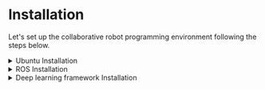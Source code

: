 # Installation

Let's set up the collaborative robot programming environment following the steps below.


<details>
<summary>Ubuntu Installation</summary>

[Ubuntu 설치](./ubuntu/ubuntu-install.md)

[Ubuntu-Windows 시간 동기화](./ubuntu/ubuntu-timesync.md)

[Bashrc 세팅](./ubuntu/ubuntu-bashrc.md)

[유틸프로그램 설치](./ubuntu/ubuntu-util.md)

</details>


<details>
<summary>ROS  Installation</summary>

[ROS 설치](./ros/ros-install.md)

[협동로봇 관련 패키지 불러오기](./ros/ros-packages-for-robots.md)

</details>


<details>
<summary>Deep learning framework Installation</summary>

[Anaconda 설치](./deep-learning-framework/anaconda.md)

[딥러닝 프레임워크 설치](./deep-learning-framework/install-deep-learning-framework.md)

</details>